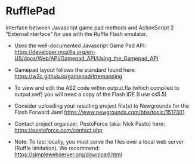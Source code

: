 # RufflePad
Interface between Javascript game pad methods and ActionScript 2 "ExternalInterface" for use with the Ruffle Flash emulator.

- Uses the well-documented Javascript Game Pad API: https://developer.mozilla.org/en-US/docs/Web/API/Gamepad_API/Using_the_Gamepad_API

- Gamepad layout follows the standard found here: https://w3c.github.io/gamepad/#remapping

- To view and edit the AS2 code within output.fla (which compiled to output.swf) you will need a copy of the Flash IDE (I use cs5.5)

- Consider uploading your resulting project file(s) to Newgrounds for the Flash Forward Jam!
https://www.newgrounds.com/bbs/topic/1517301

- Contact project organizer, PestoForce (aka: Nick Pasto) here:
https://pestoforce.com/contact.php

- Note: To test locally, you must serve the files over a local web server (Ruffle limitation).
We recommend: https://simplewebserver.org/download.html
